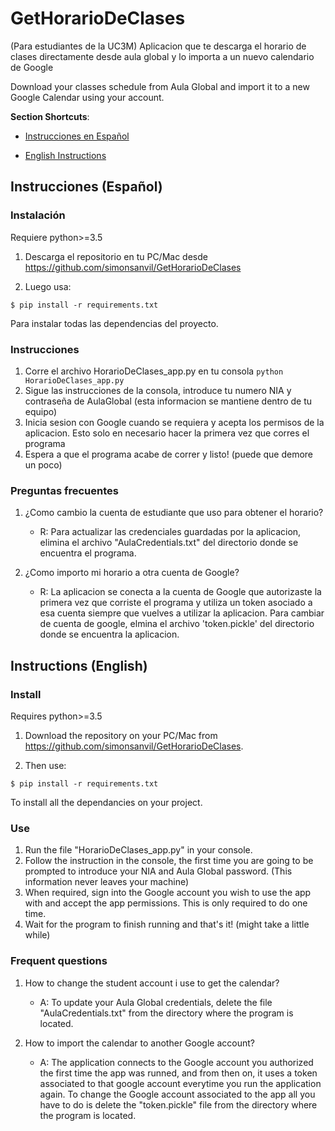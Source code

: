 # GetHorarioDeClases
(Para estudiantes de la UC3M) Aplicacion que te descarga el horario de clases directamente desde aula global y lo importa a un nuevo calendario de Google

Download your classes schedule from Aula Global and import it to a new Google Calendar using your account.

**Section Shortcuts**:

- [Instrucciones en Español](https://github.com/Josersanvil/GetHorarioDeClases/blob/master/README.md#instrucciones-español)

- [English Instructions](https://github.com/Josersanvil/GetHorarioDeClases/blob/master/README.md#instructions-english)

## Instrucciones (Español)

### Instalación

Requiere python>=3.5

1. Descarga el repositorio en tu PC/Mac desde https://github.com/simonsanvil/GetHorarioDeClases 

2. Luego usa:
```
$ pip install -r requirements.txt
```
Para instalar todas las dependencias del proyecto.

### Instrucciones

1. Corre el archivo HorarioDeClases_app.py en tu consola `python HorarioDeClases_app.py`
2. Sigue las instrucciones de la consola, introduce tu numero NIA y contraseña de AulaGlobal (esta informacion se mantiene dentro de tu equipo)
3. Inicia sesion con Google cuando se requiera y acepta los permisos de la aplicacion. Esto solo en necesario hacer la primera vez que corres el programa 
4. Espera a que el programa acabe de correr y listo! (puede que demore un poco)

### Preguntas frecuentes
1. ¿Como cambio la cuenta de estudiante que uso para obtener el horario?

    - R: Para actualizar las credenciales guardadas por la aplicacion, elimina el archivo "AulaCredentials.txt" del directorio donde se encuentra el programa. 

2. ¿Como importo mi horario a otra cuenta de Google? 

    - R: La aplicacion se conecta a la cuenta de Google que autorizaste la primera vez que corriste el programa y utiliza un token asociado a esa cuenta siempre que vuelves a utilizar la aplicacion. Para cambiar de cuenta de google, elmina el archivo 'token.pickle' del directorio donde se encuentra la aplicacion. 
  
## Instructions (English)

### Install

Requires python>=3.5

1. Download the repository on your PC/Mac from https://github.com/simonsanvil/GetHorarioDeClases.

2. Then use:
```
$ pip install -r requirements.txt
```
To install all the dependancies on your project.

### Use

1. Run the file "HorarioDeClases_app.py" in your console.
2. Follow the instruction in the console, the first time you are going to be prompted to introduce your NIA and Aula Global password. (This information never leaves your machine)
3. When required, sign into the Google account you wish to use the app with and accept the app permissions. This is only required to do one time.
4. Wait for the program to finish running and that's it! (might take a little while)


### Frequent questions

1. How to change the student account i use to get the calendar?

   - A: To update your Aula Global credentials, delete the file "AulaCredentials.txt" from the directory where the program is located.

2. How to import the calendar to another Google account?

   - A: The application connects to the Google account you authorized the first time the app was runned, and from then on, it uses a token associated to that google account everytime you run the application again. To change the Google account associated to the app all you have to do is delete the "token.pickle" file from the directory where the program is located.
